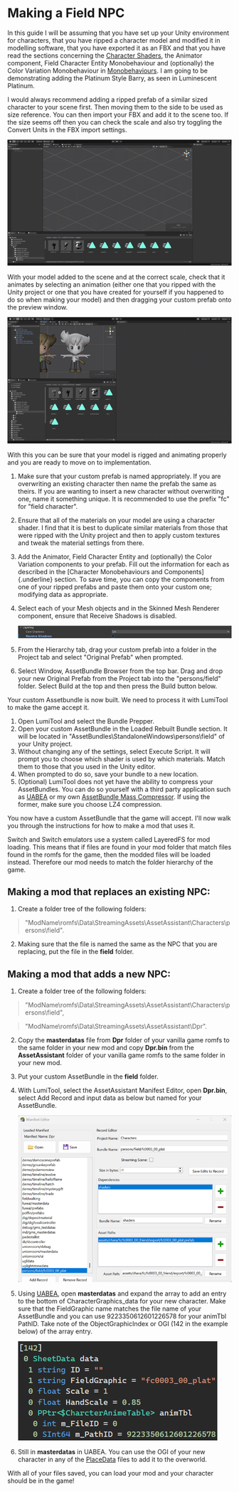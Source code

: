 # Making a Field NPC

In this guide I will be assuming that you have set up your Unity environment for characters, that you have ripped a character model and modified it in modelling software, that you have exported it as an FBX and that you have read the sections concerning the [Character Shaders](/rom-hacking/lumitool-guides/characters/shaders), the Animator component, Field Character Entity Monobehaviour and (optionally) the Color Variation Monobehaviour in [Monobehaviours](/rom-hacking/lumitool-guides/characters/monobehaviours).
I am going to be demonstrating adding the Platinum Style Barry, as seen in Luminescent Platinum.

I would always recommend adding a ripped prefab of a similar sized character to your scene first. Then moving them to the side to be used as size reference.
You can then import your FBX and add it to the scene too. If the size seems off then you can check the scale and also try toggling the Convert Units in the FBX import settings.

![field-npc-1](/img/lumitool-guides/characters/field-npc-1.gif)

With your model added to the scene and at the correct scale, check that it animates by selecting an animation (either one that you ripped with the Unity project or one that you have created for yourself if you happened to do so when making your model) and then dragging your custom prefab onto the preview window.

![field-npc-2](/img/lumitool-guides/characters/field-npc-2.gif)

With this you can be sure that your model is rigged and animating properly and you are ready to move on to implementation.

1. Make sure that your custom prefab is named appropriately. If you are overwriting an existing character then name the prefab the same as theirs. If you are wanting to insert a new character without overwriting one, name it something unique. It is recommended to use the prefix "fc" for "field character".
2. Ensure that all of the materials on your model are using a character shader. I find that it is best to duplicate similar materials from those that were ripped with the Unity project and then to apply custom textures and tweak the material settings from there.
3. Add the Animator, Field Character Entity and (optionally) the Color Variation components to your prefab. Fill out the information for each as described in the [Character Monobehaviours and Components]{.underline} section. To save time, you can copy the components from one of your ripped prefabs and paste them onto your custom one; modifying data as appropriate.
4. Select each of your Mesh objects and in the Skinned Mesh Renderer component, ensure that Receive Shadows is disabled.

    ![lighting](/img/lumitool-guides/characters/lighting.webp)
5. From the Hierarchy tab, drag your custom prefab into a folder in the Project tab and select "Original Prefab" when prompted.
6. Select Window, AssetBundle Browser from the top bar. Drag and drop your new Original Prefab from the Project tab into the "persons/field" folder. Select Build at the top and then press the Build button below.

Your custom Assetbundle is now built. We need to process it with
LumiTool to make the game accept it.

1. Open LumiTool and select the Bundle Prepper.
2. Open your custom AssetBundle in the Loaded Rebuilt Bundle section. It will be located in "AssetBundles\StandaloneWindows\persons\field" of your Unity project.
3. Without changing any of the settings, select Execute Script. It will prompt you to choose which shader is used by which materials. Match them to those that you used in the Unity editor.
4. When prompted to do so, save your bundle to a new location.
5. (Optional) LumiTool does not yet have the ability to compress your AssetBundles. You can do so yourself with a third party application such as [UABEA](https://github.com/nesrak1/UABEA) or my own [AssetBundle Mass Compressor](https://github.com/ProfBlack/AssetBundle-Mass-Compressor). If using the former, make sure you choose LZ4 compression.

You now have a custom AssetBundle that the game will accept. I'll now walk you through the instructions for how to make a mod that uses it.

Switch and Switch emulators use a system called LayeredFS for mod loading. This means that if files are found in your mod folder that match files found in the romfs for the game, then the modded files will be loaded instead.
Therefore our mod needs to match the folder hierarchy of the game.

## Making a mod that replaces an existing NPC:

1. Create a folder tree of the following folders:
> "ModName\romfs\Data\StreamingAssets\AssetAssistant\Characters\persons\field".
2. Making sure that the file is named the same as the NPC that you are replacing, put the file in the **field** folder.

## Making a mod that adds a new NPC:

1. Create a folder tree of the following folders:
> "ModName\romfs\Data\StreamingAssets\AssetAssistant\Characters\persons\field",

> "ModName\romfs\Data\StreamingAssets\AssetAssistant\Dpr".
2. Copy the **masterdatas** file from **Dpr** folder of your vanilla game romfs to the same folder in your new mod and copy **Dpr.bin** from the **AssetAssistant** folder of your vanilla game romfs to the same folder in your new mod.
3. Put your custom AssetBundle in the **field** folder.
4. With LumiTool, select the AssetAssistant Manifest Editor, open **Dpr.bin**, select Add Record and input data as below but named for your AssetBundle.

    ![field-npc-3](/img/lumitool-guides/characters/field-npc-3.webp)
5. Using [UABEA](https://github.com/nesrak1/UABEA), open **masterdatas** and expand the array to add an entry to the bottom of CharacterGraphics_data for your new character. Make sure that the FieldGraphic name matches the file name of your AssetBundle and you can use 9223350612601226578 for your animTbl PathID. Take note of the ObjectGraphicIndex or OGI (142 in the example below) of the array entry.

    ![field-npc-4](/img/lumitool-guides/characters/field-npc-4.webp)
6. Still in **masterdatas** in UABEA. You can use the OGI of your new character in any of the [PlaceData](https://luminescent.team/rom-hacking/scripting/place-data) files to add it to the overworld.

With all of your files saved, you can load your mod and your character should be in the game!